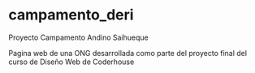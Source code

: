 # campamento_deri
Proyecto Campamento Andino Saihueque

Pagina web de una ONG desarrollada como parte del proyecto final del curso de Diseño Web de Coderhouse
